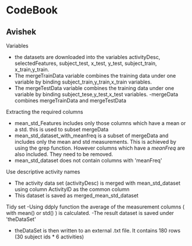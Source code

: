 # CodeBook 
## Avishek

Variables
- the datasets are downloaded into the variables activityDesc, selectedFeatures, subject_test, x_test, y_test,
  subject_train, x_train,y_train.
- The mergeTrainData variable combines the training data under one variable by binding subject_train,y_train,x_train variables.
- The mergeTestData variable combines the training data under one variable by binding subject_tese,y_test,x_test variables. 
-mergeData combines mergeTrainData and mergeTestData


Extracting the required columns
- mean_std_Features includes only those columns which have a mean or a std. this is used to subset mergeData
- mean_std_dataset_with_meanfreq is a subset of mergeData and includes only the mean and std measurements. This is achieved by using the grep function. However columns which have a *meanFreq* are also included. They need to be removed.
- mean_std_dataset does not contain columns with 'meanFreq'

Use descriptive activity names
- The activity data set (activityDesc) is merged with mean_std_dataset using column ActivityID as the common column
- This dataset is saved as merged_mean_std_dataset

Tidy set
-Using ddply function the average of the measurement columns ( with mean() or std() ) is calculated.
-The result dataset is saved under 'theDataSet'
- theDataSet is then written to an external .txt file. It contains 180 rows (30 subject ids * 6 activities) 